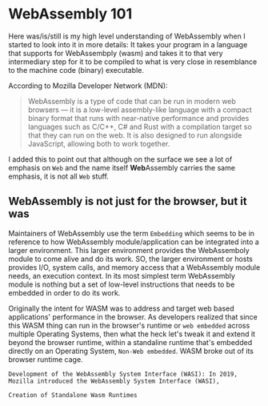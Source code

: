 # WebAssembly 101

Here was/is/still is my high level understanding of WebAssembly when I started to look into it in more details:
 It takes your program in a language that supports for WebAssembply (wasm) and takes it to that very intermediary step for it to be compiled to what is very close in resemblance to the machine code (binary) executable.

According to Mozilla Developer Network (MDN):

>WebAssembly is a type of code that can be run in modern web browsers — it is a low-level assembly-like language with a compact binary format that runs with near-native performance and provides languages such as C/C++, C# and Rust with a compilation target so that they can run on the web. It is also designed to run alongside JavaScript, allowing both to work together.

I added this to point out that although on the surface we see a lot of emphasis on `Web` and the name itself **Web**Assembly carries the same emphasis, it is not all `Web` stuff.

## WebAssembly is not just for the browser, but it was

Maintainers of WebAssembly use the term `Embedding` which seems to be in reference to how WebAssembly module/application can be integrated into a larger environment. This larger environment provides the WebAssemboly module to come alive and do its work. SO, the larger environment or hosts provides I/O, system calls, and memory access that a WebAssembly module needs, an execution context. In its most simplest term WebAssembly module is nothing but a set of low-level instructions that needs to be embedded in order to do its work.

Originally the intent for WASM was to address and target web based applications' performance in the browser. As developers realized that since this WASM thing can run in the browser's runtime or `web embedded` across multiple Operating Systems, then what the heck let's tweak it and extend it beyond the browser runtime, within a standaline runtime that's embedded directly on an Operating System, `Non-Web embedded`. WASM broke out of its browser runtime cage.



```
Development of the WebAssembly System Interface (WASI): In 2019, Mozilla introduced the WebAssembly System Interface (WASI), 

Creation of Standalone Wasm Runtimes
```





